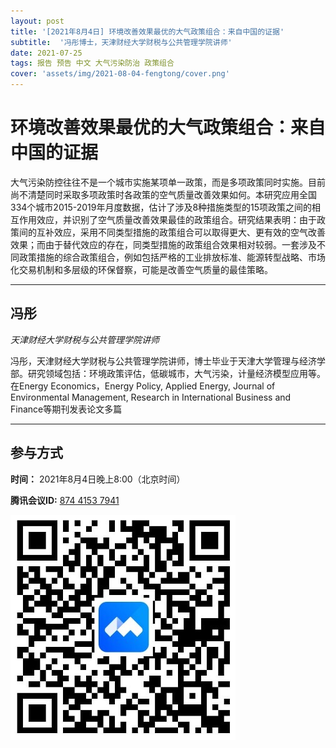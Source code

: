```yaml
---
layout: post
title: '[2021年8月4日] 环境改善效果最优的大气政策组合：来自中国的证据'
subtitle:  '冯彤博士，天津财经大学财税与公共管理学院讲师'
date: 2021-07-25
tags: 报告 预告 中文 大气污染防治 政策组合 
cover: 'assets/img/2021-08-04-fengtong/cover.png'
---
```


# 环境改善效果最优的大气政策组合：来自中国的证据

大气污染防控往往不是一个城市实施某项单一政策，而是多项政策同时实施。目前尚不清楚同时采取多项政策时各政策的空气质量改善效果如何。本研究应用全国334个城市2015-2019年月度数据，估计了涉及8种措施类型的15项政策之间的相互作用效应，并识别了空气质量改善效果最佳的政策组合。研究结果表明：由于政策间的互补效应，采用不同类型措施的政策组合可以取得更大、更有效的空气改善效果；而由于替代效应的存在，同类型措施的政策组合效果相对较弱。一套涉及不同政策措施的综合政策组合，例如包括严格的工业排放标准、能源转型战略、市场化交易机制和多层级的环保督察，可能是改善空气质量的最佳策略。



----------

## 冯彤

*天津财经大学财税与公共管理学院讲师*

冯彤，天津财经大学财税与公共管理学院讲师，博士毕业于天津大学管理与经济学部。研究领域包括：环境政策评估，低碳城市，大气污染，计量经济模型应用等。在Energy Economics，Energy Policy, Applied Energy, Journal of Environmental Management, Research in International Business and Finance等期刊发表论文多篇

-----------
##  参与方式

 **时间：** 2021年8月4日晚上8:00（北京时间）

 **腾讯会议ID:** [874 4153 7941](https://meeting.tencent.com/s/UIeb8Y3Vky8l)

 ![meeting link](/assets/img/2021-08-04-fengtong/link.jpeg)